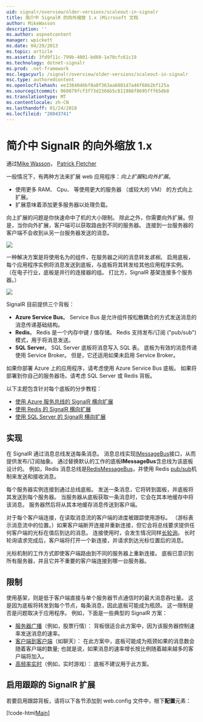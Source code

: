 ```yaml
---
uid: signalr/overview/older-versions/scaleout-in-signalr
title: 简介中 SignalR 的向外缩放 1.x |Microsoft 文档
author: MikeWasson
description: ''
ms.author: aspnetcontent
manager: wpickett
ms.date: 04/29/2013
ms.topic: article
ms.assetid: 3fd9f11c-799b-4001-bd60-1e70cfc61c19
ms.technology: dotnet-signalr
ms.prod: .net-framework
msc.legacyurl: /signalr/overview/older-versions/scaleout-in-signalr
msc.type: authoredcontent
ms.openlocfilehash: ee3384046bf8a0f363aa6801d7a46f68b2bf125a
ms.sourcegitcommit: 060879fcf3f73d2366b5c811986f8695fff65db8
ms.translationtype: MT
ms.contentlocale: zh-CN
ms.lasthandoff: 01/24/2018
ms.locfileid: "28043741"
---
```

<a name="introduction-to-scaleout-in-signalr-1x"></a>简介中 SignalR 的向外缩放 1.x
====================
通过[Mike Wasson](https://github.com/MikeWasson)， [Patrick Fletcher](https://github.com/pfletcher)

一般情况下，有两种方法来扩展 web 应用程序：*向上扩展*和*向外扩展*。

- 使用更多 RAM、 Cpu、 等使用更大的服务器 （或较大的 VM） 的方式向上扩展。
- 扩展意味着添加更多服务器以处理负载。

向上扩展的问题是你快速命中了机的大小限制。 除此之外，你需要向外扩展。但是，当你向外扩展，客户端可以获取路由到不同的服务器。 连接到一台服务器的客户端不会收到从另一台服务器发送的消息。

![](scaleout-in-signalr/_static/image1.png)

一种解决方案是将使用名为的组件，在服务器之间的消息转发*底板*。 启用底板，每个应用程序实例将消息发送到底板，与底板将其转发给其他应用程序实例。 （在电子行业，底板是并行的连接器的组。 打比方，SignalR 基架连接多个服务器。）

![](scaleout-in-signalr/_static/image2.png)

SignalR 目前提供三个背板：

- **Azure Service Bus**。 Service Bus 是允许组件按松散耦合的方式发送消息的消息传递基础结构。
- **Redis**。 Redis 是一个内存中键 / 值存储。 Redis 支持发布/订阅 ("pub/sub") 模式，用于将消息发送。
- **SQL Server**。 SQL Server 底板将消息写入 SQL 表。 底板为有效的消息传递使用 Service Broker。 但是，它还适用如果未启用 Service Broker。

如果你部署 Azure 上的应用程序，请考虑使用 Azure Service Bus 底板。 如果将部署到你自己的服务器场，请考虑 SQL Server 或 Redis 背板。

以下主题包含针对每个底板的分步教程：

- [使用 Azure 服务总线的 SignalR 横向扩展](scaleout-with-windows-azure-service-bus.md)
- [使用 Redis 的 SignalR 横向扩展](scaleout-with-redis.md)
- [使用 SQL Server 的 SignalR 横向扩展](scaleout-with-sql-server.md)

## <a name="implementation"></a>实现

在 SignalR 通过消息总线发送每条消息。 消息总线实现[IMessageBus](https://msdn.microsoft.com/library/microsoft.aspnet.signalr.messaging.imessagebus(v=vs.100).aspx)接口，从而提供发布/订阅抽象。 通过替换默认的工作的底板**IMessageBus**含总线为该底板设计的。 例如，Redis 消息总线是[RedisMessageBus](https://msdn.microsoft.com/library/microsoft.aspnet.signalr.redis.redismessagebus(v=vs.100).aspx)，并使用 Redis [pub/sub](http://redis.io/topics/pubsub)机制来发送和接收消息。

每个服务器实例连接到通过总线底板。 发送一条消息，它将转到面板，并底板将其发送到每个服务器。 当服务器从底板获取一条消息时，它会在其本地缓存中将该消息。 服务器然后将从其本地缓存消息传送到客户端。

对于每个客户端连接，在读取消息流的客户端的进度被跟踪使用游标。 （游标表示消息流中的位置。）如果客户端断开连接并重新连接，但它会将总线要求提供任何客户端的光标在值后到达的消息。 连接使用时，会发生情况同样[长轮询](../getting-started/introduction-to-signalr.md#transports)。 长时轮询请求完成后，客户端将打开一个新连接，并请求到达光标位置后的消息。

光标机制的工作方式即使客户端路由到不同的服务器上重新连接。 底板已意识到所有服务器，并且它并不重要的客户端连接到哪一台服务器。

## <a name="limitations"></a>限制

使用基架，则是低于客户端直接与单个服务器节点通信时的最大消息吞吐量。 这是因为底板将转发到每个节点，每条消息，因此底板可能成为瓶颈。 这一限制是否是问题取决于应用程序。 例如，下面是一些典型的 SignalR 方案：

- [服务器广播](tutorial-server-broadcast-with-aspnet-signalr.md)（例如，股票行情）： 背板很适合此方案中，因为该服务器控制速率发送消息的速率。
- [客户端到客户端](tutorial-getting-started-with-signalr.md)（如聊天）： 在此方案中，底板可能成为瓶颈如果的消息数会随着客户端的数量; 也就是说，如果消息的速率增长按比例随着越来越多的客户端将加入。
- [高频率实时](tutorial-high-frequency-realtime-with-signalr.md)（例如，实时游戏）： 底板不建议用于此方案。

## <a name="enabling-tracing-for-signalr-scaleout"></a>启用跟踪的 SignalR 扩展

若要启用跟踪背板，请将以下各节添加到 web.config 文件中，根下**配置**元素：

[!code-html[Main](scaleout-in-signalr/samples/sample1.html)]
